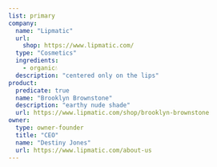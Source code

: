 ```yaml
---
list: primary
company:
  name: "Lipmatic"
  url:
    shop: https://www.lipmatic.com/
  type: "Cosmetics"
  ingredients:
    - organic💧
  description: "centered only on the lips"
product:
  predicate: true
  name: "Brooklyn Brownstone"
  description: "earthy nude shade"
  url: https://www.lipmatic.com/shop/brooklyn-brownstone
owner:
  type: owner-founder
  title: "CEO"
  name: "Destiny Jones"
  url: https://www.lipmatic.com/about-us
---
```

